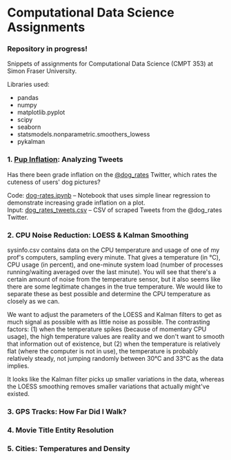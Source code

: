# Computational Data Science Assignments

### Repository in progress! 

Snippets of assignments for Computational Data Science (CMPT 353) at Simon Fraser University.

Libraries used:
* pandas
* numpy 
* matplotlib.pyplot
* scipy
* seaborn
* statsmodels.nonparametric.smoothers_lowess
* pykalman

### 1. [Pup Inflation](https://github.com/jeanetteandrews/ComputationalDataScience/tree/master/1_PupInflation): Analyzing Tweets

Has there been grade inflation on the [@dog_rates](https://twitter.com/dog_rates) Twitter, which rates the cuteness of users' dog pictures?

Code: [dog-rates.ipynb](https://github.com/jeanetteandrews/ComputationalDataScience/blob/master/1_PupInflation/dog-rates.ipynb) – Notebook that uses simple linear regression to demonstrate increasing grade inflation on a plot. <br />
Input: [dog_rates_tweets.csv](https://github.com/jeanetteandrews/ComputationalDataScience/blob/master/1_PupInflation/dog_rates_tweets.csv) – CSV of scraped Tweets from the @dog_rates Twitter.

### 2. CPU Noise Reduction: LOESS & Kalman Smoothing

sysinfo.csv contains data on the CPU temperature and usage of one of my prof's computers, sampling every minute. That gives a temperature (in °C), CPU usage (in percent), and one-minute system load (number of processes running/waiting averaged over the last minute). You will see that there's a certain amount of noise from the temperature sensor, but it also seems like there are some legitimate changes in the true temperature. We would like to separate these as best possible and determine the CPU temperature as closely as we can.

We want to adjust the parameters of the LOESS and Kalman filters to get as much signal as possible with as little noise as possible. The contrasting factors: (1) when the temperature spikes (because of momentary CPU usage), the high temperature values are reality and we don't want to smooth that information out of existence, but (2) when the temperature is relatively flat (where the computer is not in use), the temperature is probably relatively steady, not jumping randomly between 30°C and 33°C as the data implies.

It looks like the Kalman filter picks up smaller variations in the data, whereas the LOESS smoothing removes smaller variations that actually might've existed.

### 3. GPS Tracks: How Far Did I Walk?

### 4. Movie Title Entity Resolution

### 5. Cities: Temperatures and Density
